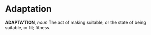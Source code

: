 # Adaptation

**ADAPTA'TION**, _noun_ The act of making suitable, or the state of being suitable, or fit; fitness.